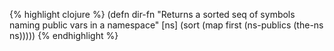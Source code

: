 {% highlight clojure %}
(defn dir-fn
  "Returns a sorted seq of symbols naming public vars in
  a namespace"
  [ns]
  (sort (map first (ns-publics (the-ns ns)))))
{% endhighlight %}
